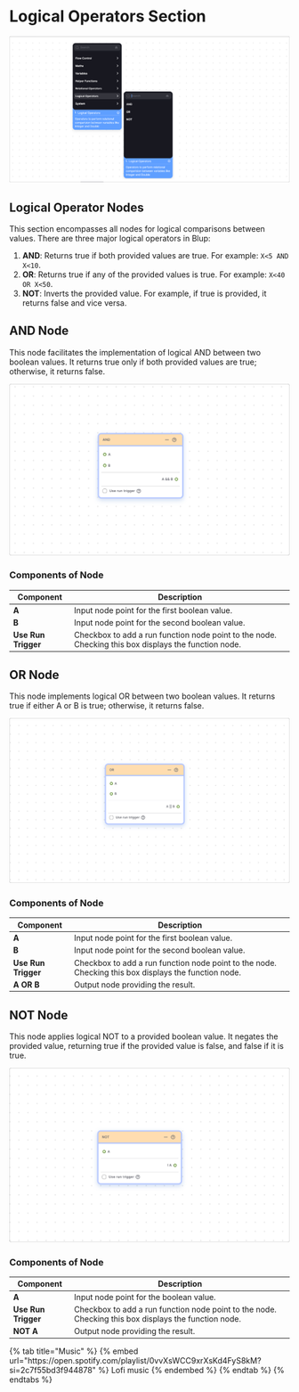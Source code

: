 # Logical Operators Section

![](../../.gitbook/assets/logical-operator.png)


## Logical Operator Nodes

This section encompasses all nodes for logical comparisons between values. There are three major logical operators in Blup:

1. **AND**: Returns true if both provided values are true. For example: `X<5 AND X<10`.
2. **OR**: Returns true if any of the provided values is true. For example: `X<40 OR X<50`.
3. **NOT**: Inverts the provided value. For example, if true is provided, it returns false and vice versa.

## AND Node

This node facilitates the implementation of logical AND between two boolean values. It returns true only if both provided values are true; otherwise, it returns false.

![](../../.gitbook/assets/logical-and.png)


### Components of Node

<table>
  <thead>
    <tr>
      <th>Component</th>
      <th>Description</th>
    </tr>
  </thead>
  <tbody>
    <tr>
      <td><strong>A</strong></td>
      <td>Input node point for the first boolean value.</td>
    </tr>
    <tr>
      <td><strong>B</strong></td>
      <td>Input node point for the second boolean value.</td>
    </tr>
    <tr>
      <td><strong>Use Run Trigger</strong></td>
      <td>Checkbox to add a run function node point to the node. Checking this box displays the function node.</td>
    </tr>
  </tbody>
</table>


## OR Node

This node implements logical OR between two boolean values. It returns true if either A or B is true; otherwise, it returns false.

![](../../.gitbook/assets/logical-or.png)


### Components of Node

<table>
  <thead>
    <tr>
      <th>Component</th>
      <th>Description</th>
    </tr>
  </thead>
  <tbody>
    <tr>
      <td><strong>A</strong></td>
      <td>Input node point for the first boolean value.</td>
    </tr>
    <tr>
      <td><strong>B</strong></td>
      <td>Input node point for the second boolean value.</td>
    </tr>
    <tr>
      <td><strong>Use Run Trigger</strong></td>
      <td>Checkbox to add a run function node point to the node. Checking this box displays the function node.</td>
    </tr>
    <tr>
      <td><strong>A OR B</strong></td>
      <td>Output node providing the result.</td>
    </tr>
  </tbody>
</table>

## NOT Node

This node applies logical NOT to a provided boolean value. It negates the provided value, returning true if the provided value is false, and false if it is true.

![](../../.gitbook/assets/logical-not.png)


### Components of Node

<table>
  <thead>
    <tr>
      <th>Component</th>
      <th>Description</th>
    </tr>
  </thead>
  <tbody>
    <tr>
      <td><strong>A</strong></td>
      <td>Input node point for the boolean value.</td>
    </tr>
    <tr>
      <td><strong>Use Run Trigger</strong></td>
      <td>Checkbox to add a run function node point to the node. Checking this box displays the function node.</td>
    </tr>
    <tr>
      <td><strong>NOT A</strong></td>
      <td>Output node providing the result.</td>
    </tr>
  </tbody>
</table>



<div class="container">
  {% tab title="Music" %}
  {% embed url="https://open.spotify.com/playlist/0vvXsWCC9xrXsKd4FyS8kM?si=2c7f55bd3f944878" %}
  Lofi music
  {% endembed %}
  {% endtab %}
  {% endtabs %}
</div>